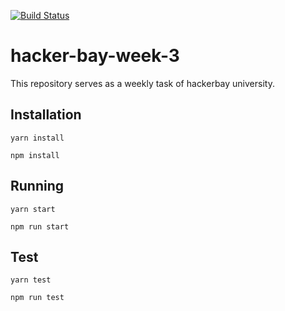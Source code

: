 [![Build Status](https://travis-ci.org/Tolsee/hacker-bay-week-3.svg?branch=master)](https://travis-ci.org/Tolsee/hacker-bay-week-3)
# hacker-bay-week-3
This repository serves as a weekly task of hackerbay university.

## Installation

`yarn install`

`npm install`

## Running

`yarn start`

`npm run start`

## Test

`yarn test`

`npm run test`
